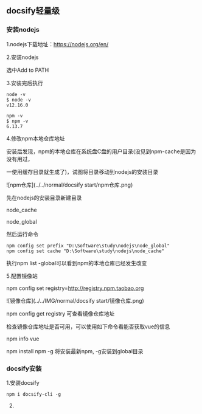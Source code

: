 ## docsify轻量级

### 安装nodejs

1.nodejs下载地址：https://nodejs.org/en/ 

2.安装nodejs

   选中Add to PATH

3.安装完后执行

```
node -v
$ node -v
v12.16.0

npm -v
$ npm -v
6.13.7
```

4.修改npm本地仓库地址

安装后发现，npm的本地仓库在系统盘C盘的用户目录(没见到npm-cache是因为没有用过，

一使用缓存目录就生成了)，试图将目录移动到nodejs的安装目录

![npm仓库](../../normal/docsify start/npm仓库.png)

先在nodejs的安装目录新建目录

node_cache

node_global

然后运行命令

```
npm config set prefix "D:\Software\study\nodejs\node_global"
npm config set cache "D:\Software\study\nodejs\node_cache"
```

执行npm list -global可以看到npm的本地仓库已经发生改变

5.配置镜像站

npm config set registry=http://registry.npm.taobao.org

![镜像仓库](../../IMG/normal/docsify start/镜像仓库.png)

npm config get registry 可查看镜像仓库地址

检查镜像仓库地址是否可用，可以使用如下命令看能否获取vue的信息

npm info vue

npm install npm -g 将安装最新npm, -g安装到global目录



### docsify安装

1.安装docsify

```undefined
npm i docsify-cli -g
```

2.